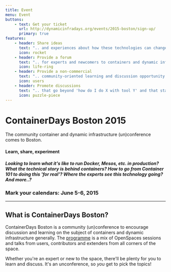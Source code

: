 ```yaml
---
title: Event
menu: Event
buttons:
    - text: Get your ticket
      url: http://dynamicinfradays.org/events/2015-boston/sign-up/
      primary: true
features:
	- header: Share ideas
	  text: ".. and experiences about how these technologies can change the way we build, deliver and run software, teams and organizations."
	  icon: rocket
    - header: Provide a forum
      text: ".. for experts and newcomers to containers and dynamic infrastructure to share experiences, develop new perspectives and discover new opportunities"
      icon: life-ring
    - header: Provide a non-commercial
      text: ".. community-oriented learning and discussion opportunity that is not dominated by any particular vendor or technology"
      icon: users
    - header: Promote discussions
      text: ".. that go beyond 'how do I do X with tool Y' and that start to explore containers and dynamic infrastructure as a paradigm."
      icon: puzzle-piece
---
```


# ContainerDays Boston 2015

The community container and dynamic infrastructure (un)conference comes to Boston.

#### Learn, share, experiment

##### Looking to learn what it's like to run Docker, Mesos, etc. in production? What the technical story is behind containers? How to go from Container 101 to doing this 'for real'? Where the experts see this technology going? And more..?

### Mark your calendars: **June 5-6, 2015**

----

## What is ContainerDays Boston?

ContainerDays Boston is a community (un)conference to encourage discussion and learning on the subject of containers and dynamic infrastructure generally. The [programme](#programme) is a mix of OpenSpaces sessions and talks from users, contributors and extenders from all corners of the space.

Whether you're an expert or new to the space, there'll be plenty for you to learn and discuss. It's an unconference, so _you_ get to pick the topics!
